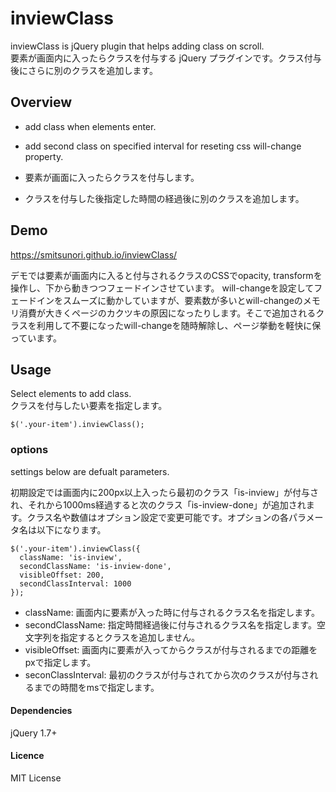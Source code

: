 # inviewClass
inviewClass is jQuery plugin that helps adding class on scroll.<br>
要素が画面内に入ったらクラスを付与する jQuery プラグインです。クラス付与後にさらに別のクラスを追加します。


## Overview
- add class when elements enter.
- add second class on specified interval for reseting css will-change property.


- 要素が画面に入ったらクラスを付与します。
- クラスを付与した後指定した時間の経過後に別のクラスを追加します。

## Demo
https://smitsunori.github.io/inviewClass/

デモでは要素が画面内に入ると付与されるクラスのCSSでopacity, transformを操作し、下から動きつつフェードインさせています。
will-changeを設定してフェードインをスムーズに動かしていますが、要素数が多いとwill-changeのメモリ消費が大きくページのカクツキの原因になったりします。そこで追加されるクラスを利用して不要になったwill-changeを随時解除し、ページ挙動を軽快に保っています。
 
## Usage
Select elements to add class.<br>
クラスを付与したい要素を指定します。

```
$('.your-item').inviewClass();
```


### options
settings below are defualt parameters.<br>

初期設定では画面内に200px以上入ったら最初のクラス「is-inview」が付与され、それから1000ms経過すると次のクラス「is-inview-done」が追加されます。クラス名や数値はオプション設定で変更可能です。オプションの各パラメータ名は以下になります。

```
$('.your-item').inviewClass({
  className: 'is-inview',
  secondClassName: 'is-inview-done',
  visibleOffset: 200,
  secondClassInterval: 1000
});
```

- className: 画面内に要素が入った時に付与されるクラス名を指定します。
- secondClassName: 指定時間経過後に付与されるクラス名を指定します。空文字列を指定するとクラスを追加しません。
- visibleOffset: 画面内に要素が入ってからクラスが付与されるまでの距離をpxで指定します。
- seconClassInterval: 最初のクラスが付与されてから次のクラスが付与されるまでの時間をmsで指定します。



#### Dependencies
jQuery 1.7+


#### Licence
MIT License
